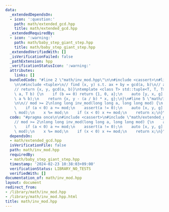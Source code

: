 ```yaml
---
data:
  _extendedDependsOn:
  - icon: ':question:'
    path: math/extended_gcd.hpp
    title: math/extended_gcd.hpp
  _extendedRequiredBy:
  - icon: ':warning:'
    path: math/baby_step_giant_step.hpp
    title: math/baby_step_giant_step.hpp
  _extendedVerifiedWith: []
  _isVerificationFailed: false
  _pathExtension: hpp
  _verificationStatusIcon: ':warning:'
  attributes:
    links: []
  bundledCode: "#line 2 \"math/inv_mod.hpp\"\n\n#include <cassert>\n#line 2 \"math/extended_gcd.hpp\"\
    \n\n#include <tuple>\n// find (x, y) s.t. ax + by = gcd(a, b)\n// a, b >= 0\n\
    // return {x, y, gcd(a, b)}\ntemplate <class T> std::tuple<T, T, T> extended_gcd(T\
    \ a, T b) {\n    if (b == 0) return {1, 0, a};\n    auto [y, x, g] = extended_gcd(b,\
    \ a % b);\n    return {x, y - (a / b) * x, g};\n}\n#line 5 \"math/inv_mod.hpp\"\
    \n\n// mod >= 2\nlong long inv_mod(long long a, long long mod) {\n    a %= mod;\n\
    \    if (a < 0) a += mod;\n    assert(a != 0);\n    auto [x, y, g] = extended_gcd(a,\
    \ mod);\n    x %= mod;\n    if (x < 0) x += mod;\n    return x;\n}\n"
  code: "#pragma once\n\n#include <cassert>\n#include \"math/extended_gcd.hpp\"\n\n\
    // mod >= 2\nlong long inv_mod(long long a, long long mod) {\n    a %= mod;\n\
    \    if (a < 0) a += mod;\n    assert(a != 0);\n    auto [x, y, g] = extended_gcd(a,\
    \ mod);\n    x %= mod;\n    if (x < 0) x += mod;\n    return x;\n}"
  dependsOn:
  - math/extended_gcd.hpp
  isVerificationFile: false
  path: math/inv_mod.hpp
  requiredBy:
  - math/baby_step_giant_step.hpp
  timestamp: '2024-02-23 10:38:03+09:00'
  verificationStatus: LIBRARY_NO_TESTS
  verifiedWith: []
documentation_of: math/inv_mod.hpp
layout: document
redirect_from:
- /library/math/inv_mod.hpp
- /library/math/inv_mod.hpp.html
title: math/inv_mod.hpp
---
```

